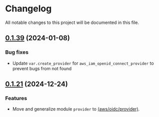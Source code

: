 # Changelog

All notable changes to this project will be documented in this file.
## [0.1.39]() (2024-01-08)
### Bug fixes
* Update `var.create_provider` for `aws_iam_openid_connect_provider` to prevent bugs from not found

## [0.1.21]() (2024-12-24)
### Features
* Move and generalize module `provider` to [(aws/oidc/provider)](../provider).

